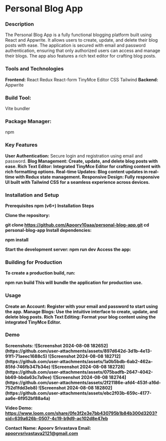 <h1>Personal Blog App</h1>
<h3>Description</h3>
The Personal Blog App is a fully functional blogging platform built using React and Appwrite. It allows users to create, update, and delete their blog posts with ease. The application is secured with email and password authentication, ensuring that only authorized users can access and manage their blogs. The app also features a rich text editor for crafting blog posts.

<h3>Tools and Technologies</h3>
<b>Frontend:</b>
React
Redux
React-form
TinyMce Editor
CSS Tailwind
<b>Backend:</b>
Appwrite

<h3>Build Tool:</h3>
Vite bundler
<h3>Package Manager:</h3>
npm
<h3>Key Features</h3>
<b>User Authentication:</b>
Secure login and registration using email and password.
<b>Blog Management:<b>
Create, update, and delete blog posts with ease.
<b>Rich Text Editor:</b>
Integrated TinyMce Editor for crafting content with rich formatting options.
<b>Real-time Updates:</b>
Blog content updates in real-time with Redux state management.
<b>Responsive Design:</b>
Fully responsive UI built with Tailwind CSS for a seamless experience across devices.
  
<h3>Installation and Setup</h3>

<b>Prerequisites</b>
npm (v6+)
<b>Installation Steps</b>

Clone the repository:

git clone https://github.com/Apoorv10aaa/personal-blog-app.git
cd personal-blog-app
Install dependencies:

npm install

<b>Start the development server:</b>
npm run dev
Access the app:


<h3>Building for Production</h3>
<b>To create a production build, run:</b>

npm run build
This will bundle the application for production use.

<h3>Usage</h3>
<b>Create an Account:</b>
Register with your email and password to start using the app.
<b>Manage Blogs:</b>
Use the intuitive interface to create, update, and delete blog posts.
<b>Rich Text Editing:</b>
Format your blog content using the integrated TinyMce Editor.

<h3>Demo</h3>
<b>Screenshots:</b>
![Screenshot 2024-08-08 182652](https://github.com/user-attachments/assets/897d642d-3d1b-4e13-91f1-71aeec1688c5)
![Screenshot 2024-08-08 182712](https://github.com/user-attachments/assets/1a0b5bdb-6ab2-462a-85fd-746fb347b34e)
![Screenshot 2024-08-08 182728](https://github.com/user-attachments/assets/075badfb-2647-4042-bb69-bbda63c7a9ee)
![Screenshot 2024-08-08 182744](https://github.com/user-attachments/assets/2f21186e-afd4-453f-a16d-752d1fdd3eb8)
![Screenshot 2024-08-08 182802](https://github.com/user-attachments/assets/ebc2f03b-659c-4177-aa6e-6f952bf88a4a)

<b>Video Demo:</b>
https://www.loom.com/share/0fe3f2e3e7bb430795b1b84b300d3203?sid=639a626b-0507-4c19-b9d9-ac102d8e47eb

Contact
Name: Apoorv Srivastava
Email: apoorvsrivastava2121@gmail.com
